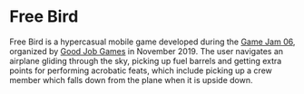 # Free Bird

Free Bird is a hypercasual mobile game developed during the [Game Jam 06](https://goodgamers.biz/events/magiclab-and-good-job-games-invite-developers-to-gamejam06/), organized by [Good Job Games](https://www.goodjobgames.com/) in November 2019. The user navigates an airplane gliding through the sky, picking up fuel barrels and getting extra points for performing acrobatic feats, which include picking up a crew member which falls down from the plane when it is upside down.
